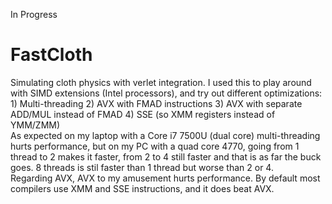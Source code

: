 In Progress
# FastCloth
Simulating cloth physics with verlet integration. I used this to play around with SIMD extensions (Intel processors), and try out different optimizations: 1) Multi-threading 2) AVX with FMAD instructions 3) AVX with separate ADD/MUL instead of FMAD 4) SSE (so XMM registers instead of YMM/ZMM) <br>
As expected on my laptop with a Core i7 7500U (dual core) multi-threading hurts performance, but on my PC with a quad core 4770, going from 1 thread to 2 makes it faster, from 2 to 4 still faster and that is as far the buck goes. 8 threads is stil faster than 1 thread but worse than 2 or 4. <br>
Regarding AVX, AVX to my amusement hurts performance. By default most compilers use XMM and SSE instructions, and it does beat AVX.
